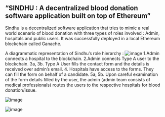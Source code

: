 ## “SINDHU : A decentralized blood donation software application built on top of Ethereum”

Sindhu is a decentralized software application that tries to mimic a real world scenario of blood donation with three types of roles involved : Admin, hospitals and public users. It was successfully deployed in a local Ethereum blockchain called Ganache.

A diagrammatic representation of Sindhu’s role hierarchy :
![image](https://user-images.githubusercontent.com/79986094/232492288-f0367674-0392-42b5-b922-cf7f814824d3.png)
1.Admin connects a hospital to the blockchain.
2.Admin connects Type A user to the blockchain.
3a, 3b. Type A User fills the contact form and the details is received over admin’s email.
4. Hospitals have access to the forms. They can fill the form on behalf of a candidate.
5a, 5b. Upon careful examination of the form details filled by the user, the admin (admin team consists of medical professionals) routes the users to the respective hospitals for blood donation/issue. 

![image](https://user-images.githubusercontent.com/79986094/232492993-8601bb9e-5118-4611-b4cd-4e1883b8f6af.png)


![image](https://user-images.githubusercontent.com/79986094/232494439-cc02d9eb-9295-4016-a59a-c5f787512097.png)


